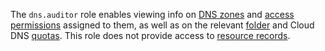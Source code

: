The `dns.auditor` role enables viewing info on [DNS zones](../../dns/concepts/dns-zone.md) and [access permissions](../../iam/concepts/access-control/index.md) assigned to them, as well as on the relevant [folder](../../resource-manager/concepts/resources-hierarchy.md#folder) and Cloud DNS [quotas](../../dns/concepts/limits.md#cloud-dns-quotas). This role does not provide access to [resource records](../../dns/concepts/resource-record.md).
